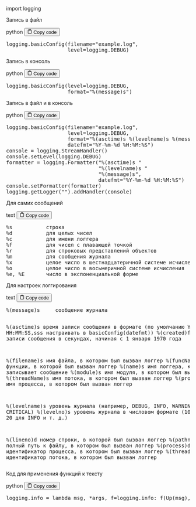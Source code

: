 <p>import logging</p>
<p>Запись в файл</p>
<div class="code-element">
<div class="lang-line">
  <text>python</text>
  <button class="copy-button"
          id="code189f3ddce9a51329d776583239b52ff8b"
          onclick="copyCode(code189f3ddce9a51329d776583239b52ff8, code189f3ddce9a51329d776583239b52ff8b)">
    <svg stroke="currentColor"
         fill="none"
         stroke-width="2"
         viewBox="0 0 24 24"
         stroke-linecap="round"
         stroke-linejoin="round"
         class="h-4 w-4"
         height="1em"
         width="1em"
         xmlns="http://www.w3.org/2000/svg">
      <path d="M16 4h2a2 2 0 0 1 2 2v14a2 2 0 0 1-2 2H6a2 2 0 0 1-2-2V6a2 2 0 0 1 2-2h2"></path>
      <rect x="8" y="2" width="8" height="4" rx="1" ry="1"></rect>
    </svg>
    <text>Copy code</text>
  </button>

</div>
<div class="code" id="code189f3ddce9a51329d776583239b52ff8"><div class="highlight"><pre><span></span><span class="n">logging</span><span class="o">.</span><span class="n">basicConfig</span><span class="p">(</span><span class="n">filename</span><span class="o">=</span><span class="s2">&quot;example.log&quot;</span><span class="p">,</span>
                    <span class="n">level</span><span class="o">=</span><span class="n">logging</span><span class="o">.</span><span class="n">DEBUG</span><span class="p">)</span>
</pre></div></div>
</div>

<p>Запись в консоль</p>
<div class="code-element">
<div class="lang-line">
  <text>python</text>
  <button class="copy-button"
          id="code4f484d4e4fdfc6cfdd7d885043822066b"
          onclick="copyCode(code4f484d4e4fdfc6cfdd7d885043822066, code4f484d4e4fdfc6cfdd7d885043822066b)">
    <svg stroke="currentColor"
         fill="none"
         stroke-width="2"
         viewBox="0 0 24 24"
         stroke-linecap="round"
         stroke-linejoin="round"
         class="h-4 w-4"
         height="1em"
         width="1em"
         xmlns="http://www.w3.org/2000/svg">
      <path d="M16 4h2a2 2 0 0 1 2 2v14a2 2 0 0 1-2 2H6a2 2 0 0 1-2-2V6a2 2 0 0 1 2-2h2"></path>
      <rect x="8" y="2" width="8" height="4" rx="1" ry="1"></rect>
    </svg>
    <text>Copy code</text>
  </button>

</div>
<div class="code" id="code4f484d4e4fdfc6cfdd7d885043822066"><div class="highlight"><pre><span></span><span class="n">logging</span><span class="o">.</span><span class="n">basicConfig</span><span class="p">(</span><span class="n">level</span><span class="o">=</span><span class="n">logging</span><span class="o">.</span><span class="n">DEBUG</span><span class="p">,</span>
                    <span class="nb">format</span><span class="o">=</span><span class="s2">&quot;</span><span class="si">%(message)s</span><span class="s2">&quot;</span><span class="p">)</span>
</pre></div></div>
</div>

<p>Запись в файл и в консоль</p>
<div class="code-element">
<div class="lang-line">
  <text>python</text>
  <button class="copy-button"
          id="codeb2044b2f0ff660e8b4c3eedba4d60d11b"
          onclick="copyCode(codeb2044b2f0ff660e8b4c3eedba4d60d11, codeb2044b2f0ff660e8b4c3eedba4d60d11b)">
    <svg stroke="currentColor"
         fill="none"
         stroke-width="2"
         viewBox="0 0 24 24"
         stroke-linecap="round"
         stroke-linejoin="round"
         class="h-4 w-4"
         height="1em"
         width="1em"
         xmlns="http://www.w3.org/2000/svg">
      <path d="M16 4h2a2 2 0 0 1 2 2v14a2 2 0 0 1-2 2H6a2 2 0 0 1-2-2V6a2 2 0 0 1 2-2h2"></path>
      <rect x="8" y="2" width="8" height="4" rx="1" ry="1"></rect>
    </svg>
    <text>Copy code</text>
  </button>

</div>
<div class="code" id="codeb2044b2f0ff660e8b4c3eedba4d60d11"><div class="highlight"><pre><span></span><span class="n">logging</span><span class="o">.</span><span class="n">basicConfig</span><span class="p">(</span><span class="n">filename</span><span class="o">=</span><span class="s2">&quot;example.log&quot;</span><span class="p">,</span>
                    <span class="n">level</span><span class="o">=</span><span class="n">logging</span><span class="o">.</span><span class="n">DEBUG</span><span class="p">,</span>
                    <span class="nb">format</span><span class="o">=</span><span class="s2">&quot;</span><span class="si">%(asctime)s</span><span class="s2"> </span><span class="si">%(levelname)s</span><span class="s2"> </span><span class="si">%(message)s</span><span class="s2">&quot;</span><span class="p">,</span>
                    <span class="n">datefmt</span><span class="o">=</span><span class="s2">&quot;%Y-%m-</span><span class="si">%d</span><span class="s2"> %H:%M:%S&quot;</span><span class="p">)</span>
<span class="n">console</span> <span class="o">=</span> <span class="n">logging</span><span class="o">.</span><span class="n">StreamHandler</span><span class="p">()</span>
<span class="n">console</span><span class="o">.</span><span class="n">setLevel</span><span class="p">(</span><span class="n">logging</span><span class="o">.</span><span class="n">DEBUG</span><span class="p">)</span>
<span class="n">formatter</span> <span class="o">=</span> <span class="n">logging</span><span class="o">.</span><span class="n">Formatter</span><span class="p">(</span><span class="s2">&quot;</span><span class="si">%(asctime)s</span><span class="s2"> &quot;</span>
                              <span class="s2">&quot;</span><span class="si">%(levelname)s</span><span class="s2"> &quot;</span>
                              <span class="s2">&quot;</span><span class="si">%(message)s</span><span class="s2">&quot;</span><span class="p">,</span>
                              <span class="n">datefmt</span><span class="o">=</span><span class="s2">&quot;%Y-%m-</span><span class="si">%d</span><span class="s2"> %H:%M:%S&quot;</span><span class="p">)</span>
<span class="n">console</span><span class="o">.</span><span class="n">setFormatter</span><span class="p">(</span><span class="n">formatter</span><span class="p">)</span>
<span class="n">logging</span><span class="o">.</span><span class="n">getLogger</span><span class="p">(</span><span class="s2">&quot;&quot;</span><span class="p">)</span><span class="o">.</span><span class="n">addHandler</span><span class="p">(</span><span class="n">console</span><span class="p">)</span>
</pre></div></div>
</div>

<p>Для самих сообщений</p>
<div class="code-element">
<div class="lang-line">
  <text>text</text>
  <button class="copy-button"
          id="codeed98c162d955d297bd260c3ea8c468e7b"
          onclick="copyCode(codeed98c162d955d297bd260c3ea8c468e7, codeed98c162d955d297bd260c3ea8c468e7b)">
    <svg stroke="currentColor"
         fill="none"
         stroke-width="2"
         viewBox="0 0 24 24"
         stroke-linecap="round"
         stroke-linejoin="round"
         class="h-4 w-4"
         height="1em"
         width="1em"
         xmlns="http://www.w3.org/2000/svg">
      <path d="M16 4h2a2 2 0 0 1 2 2v14a2 2 0 0 1-2 2H6a2 2 0 0 1-2-2V6a2 2 0 0 1 2-2h2"></path>
      <rect x="8" y="2" width="8" height="4" rx="1" ry="1"></rect>
    </svg>
    <text>Copy code</text>
  </button>

</div>
<div class="code" id="codeed98c162d955d297bd260c3ea8c468e7"><div class="highlight"><pre><span></span>%s           строка
%d           для целых чисел
%c           для имени логгера
%f           для чисел с плавающей точкой
%r           для строковых представлений объектов
%m           для сообщения журнала
%x           целое число в шестнадцатеричной системе исчисления
%o           целое число в восьмеричной системе исчисления
%e, %E       число в экспоненциальной форме
</pre></div></div>
</div>

<p>Для настроек логгирования</p>
<div class="code-element">
<div class="lang-line">
  <text>text</text>
  <button class="copy-button"
          id="codedb4a794f5e31cc106cc897d39902afc9b"
          onclick="copyCode(codedb4a794f5e31cc106cc897d39902afc9, codedb4a794f5e31cc106cc897d39902afc9b)">
    <svg stroke="currentColor"
         fill="none"
         stroke-width="2"
         viewBox="0 0 24 24"
         stroke-linecap="round"
         stroke-linejoin="round"
         class="h-4 w-4"
         height="1em"
         width="1em"
         xmlns="http://www.w3.org/2000/svg">
      <path d="M16 4h2a2 2 0 0 1 2 2v14a2 2 0 0 1-2 2H6a2 2 0 0 1-2-2V6a2 2 0 0 1 2-2h2"></path>
      <rect x="8" y="2" width="8" height="4" rx="1" ry="1"></rect>
    </svg>
    <text>Copy code</text>
  </button>

</div>
<div class="code" id="codedb4a794f5e31cc106cc897d39902afc9"><div class="highlight"><pre><span></span>%(message)s     сообщение журнала

%(asctime)s     время записи сообщения в формате (по умолчанию YYYY-MM-DD HH:MM:SS,sss настраивать в basicConfig(datefmt))
%(created)f     время записи сообщения в секундах, начиная с 1 января 1970 года

%(filename)s    имя файла, в котором был вызван логгер
%(funcName)s    имя функции, в которой был вызван логгер
%(name)s        имя логгера, который записывает сообщение
%(module)s      имя модуля, в котором был вызван логгер
%(threadName)s  имя потока, в котором был вызван логгер
%(processName)s имя процесса, в котором был вызван логгер

%(levelname)s   уровень журнала (например, DEBUG, INFO, WARNING, ERROR, CRITICAL)
%(levelno)s     уровень журнала в числовом формате (10 для DEBUG, 20 для INFO и т. д.)

%(lineno)d      номер строки, в которой был вызван логгер
%(pathname)s    полный путь к файлу, в котором был вызван логгер
%(process)d     идентификатор процесса, в котором был вызван логгер
%(thread)d      идентификатор потока, в котором был вызван логгер
</pre></div></div>
</div>

<p>Код для применения функций к тексту</p>
<div class="code-element">
<div class="lang-line">
  <text>python</text>
  <button class="copy-button"
          id="code990d5b8801b791665bc3726ae9834157b"
          onclick="copyCode(code990d5b8801b791665bc3726ae9834157, code990d5b8801b791665bc3726ae9834157b)">
    <svg stroke="currentColor"
         fill="none"
         stroke-width="2"
         viewBox="0 0 24 24"
         stroke-linecap="round"
         stroke-linejoin="round"
         class="h-4 w-4"
         height="1em"
         width="1em"
         xmlns="http://www.w3.org/2000/svg">
      <path d="M16 4h2a2 2 0 0 1 2 2v14a2 2 0 0 1-2 2H6a2 2 0 0 1-2-2V6a2 2 0 0 1 2-2h2"></path>
      <rect x="8" y="2" width="8" height="4" rx="1" ry="1"></rect>
    </svg>
    <text>Copy code</text>
  </button>

</div>
<div class="code" id="code990d5b8801b791665bc3726ae9834157"><div class="highlight"><pre><span></span><span class="n">logging</span><span class="o">.</span><span class="n">info</span> <span class="o">=</span> <span class="k">lambda</span> <span class="n">msg</span><span class="p">,</span> <span class="o">*</span><span class="n">args</span><span class="p">,</span> <span class="n">f</span><span class="o">=</span><span class="n">logging</span><span class="o">.</span><span class="n">info</span><span class="p">:</span> <span class="n">f</span><span class="p">(</span><span class="n">Up</span><span class="p">(</span><span class="n">msg</span><span class="p">),</span> <span class="o">*</span><span class="n">args</span><span class="p">)</span>
</pre></div></div>
</div>